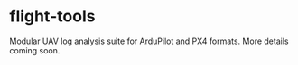 # flight-tools

Modular UAV log analysis suite for ArduPilot and PX4 formats. More details coming soon.

